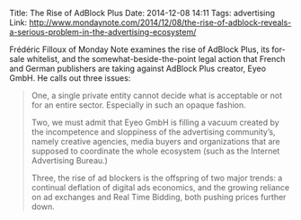 Title: The Rise of AdBlock Plus
Date: 2014-12-08 14:11
Tags: advertising
Link: http://www.mondaynote.com/2014/12/08/the-rise-of-adblock-reveals-a-serious-problem-in-the-advertising-ecosystem/

Frédéric Filloux of Monday Note examines the rise of AdBlock Plus, its for-sale whitelist, and the
somewhat-beside-the-point legal action that French and German publishers are taking against
AdBlock Plus creator, Eyeo GmbH. He calls out three issues:

> One, a single private entity cannot decide what is acceptable or not for an entire sector.
> Especially in such an opaque fashion.
> 
> Two, we must admit that Eyeo GmbH is filling a vacuum created by the incompetence and sloppiness
> of the advertising community’s, namely creative agencies, media buyers and organizations that are
> supposed to coordinate the whole ecosystem (such as the Internet Advertising Bureau.)
>
> Three, the rise of ad blockers is the offspring of two major trends: a continual deflation of
> digital ads economics, and the growing reliance on ad exchanges and Real Time Bidding, both
> pushing prices further down.